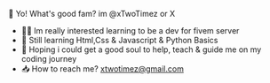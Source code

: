 👊 Yo! What's good fam? im @xTwoTimez or X 
- 🧑‍🎓 Im really interested learning to be a dev for fivem server 
- 👶 Still learning Html,Css & Javascript & Python Basics
- 💭 Hoping i could get a good soul to help, teach & guide me on my coding journey
- 📥 How to reach me? xtwotimez@gmail.com
</end>
